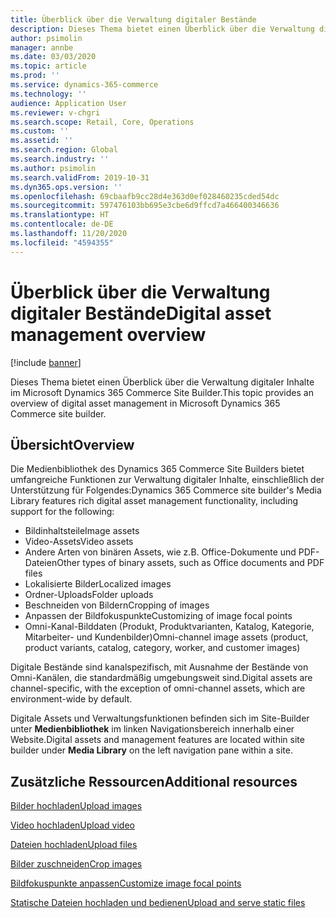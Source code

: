```yaml
---
title: Überblick über die Verwaltung digitaler Bestände
description: Dieses Thema bietet einen Überblick über die Verwaltung digitaler Inhalte im Microsoft Dynamics 365 Commerce Site Builder.
author: psimolin
manager: annbe
ms.date: 03/03/2020
ms.topic: article
ms.prod: ''
ms.service: dynamics-365-commerce
ms.technology: ''
audience: Application User
ms.reviewer: v-chgri
ms.search.scope: Retail, Core, Operations
ms.custom: ''
ms.assetid: ''
ms.search.region: Global
ms.search.industry: ''
ms.author: psimolin
ms.search.validFrom: 2019-10-31
ms.dyn365.ops.version: ''
ms.openlocfilehash: 69cbaafb9cc28d4e363d0ef028460235cded54dc
ms.sourcegitcommit: 597476103bb695e3cbe6d9ffcd7a466400346636
ms.translationtype: HT
ms.contentlocale: de-DE
ms.lasthandoff: 11/20/2020
ms.locfileid: "4594355"
---
```

# <a name="digital-asset-management-overview"></a><span data-ttu-id="7e656-103">Überblick über die Verwaltung digitaler Bestände</span><span class="sxs-lookup"><span data-stu-id="7e656-103">Digital asset management overview</span></span>

[!include [banner](includes/banner.md)]

<span data-ttu-id="7e656-104">Dieses Thema bietet einen Überblick über die Verwaltung digitaler Inhalte im Microsoft Dynamics 365 Commerce Site Builder.</span><span class="sxs-lookup"><span data-stu-id="7e656-104">This topic provides an overview of digital asset management in Microsoft Dynamics 365 Commerce site builder.</span></span>

## <a name="overview"></a><span data-ttu-id="7e656-105">Übersicht</span><span class="sxs-lookup"><span data-stu-id="7e656-105">Overview</span></span>

<span data-ttu-id="7e656-106">Die Medienbibliothek des Dynamics 365 Commerce Site Builders bietet umfangreiche Funktionen zur Verwaltung digitaler Inhalte, einschließlich der Unterstützung für Folgendes:</span><span class="sxs-lookup"><span data-stu-id="7e656-106">Dynamics 365 Commerce site builder's Media Library features rich digital asset management functionality, including support for the following:</span></span>
- <span data-ttu-id="7e656-107">Bildinhaltsteile</span><span class="sxs-lookup"><span data-stu-id="7e656-107">Image assets</span></span>
- <span data-ttu-id="7e656-108">Video-Assets</span><span class="sxs-lookup"><span data-stu-id="7e656-108">Video assets</span></span>
- <span data-ttu-id="7e656-109">Andere Arten von binären Assets, wie z.B. Office-Dokumente und PDF-Dateien</span><span class="sxs-lookup"><span data-stu-id="7e656-109">Other types of binary assets, such as Office documents and PDF files</span></span>
- <span data-ttu-id="7e656-110">Lokalisierte Bilder</span><span class="sxs-lookup"><span data-stu-id="7e656-110">Localized images</span></span>
- <span data-ttu-id="7e656-111">Ordner-Uploads</span><span class="sxs-lookup"><span data-stu-id="7e656-111">Folder uploads</span></span>
- <span data-ttu-id="7e656-112">Beschneiden von Bildern</span><span class="sxs-lookup"><span data-stu-id="7e656-112">Cropping of images</span></span>
- <span data-ttu-id="7e656-113">Anpassen der Bildfokuspunkte</span><span class="sxs-lookup"><span data-stu-id="7e656-113">Customizing of image focal points</span></span>
- <span data-ttu-id="7e656-114">Omni-Kanal-Bilddaten (Produkt, Produktvarianten, Katalog, Kategorie, Mitarbeiter- und Kundenbilder)</span><span class="sxs-lookup"><span data-stu-id="7e656-114">Omni-channel image assets (product, product variants, catalog, category, worker, and customer images)</span></span>

<span data-ttu-id="7e656-115">Digitale Bestände sind kanalspezifisch, mit Ausnahme der Bestände von Omni-Kanälen, die standardmäßig umgebungsweit sind.</span><span class="sxs-lookup"><span data-stu-id="7e656-115">Digital assets are channel-specific, with the exception of omni-channel assets, which are environment-wide by default.</span></span> 

<span data-ttu-id="7e656-116">Digitale Assets und Verwaltungsfunktionen befinden sich im Site-Builder unter **Medienbibliothek** im linken Navigationsbereich innerhalb einer Website.</span><span class="sxs-lookup"><span data-stu-id="7e656-116">Digital assets and management features are located within site builder under **Media Library** on the left navigation pane within a site.</span></span>

## <a name="additional-resources"></a><span data-ttu-id="7e656-117">Zusätzliche Ressourcen</span><span class="sxs-lookup"><span data-stu-id="7e656-117">Additional resources</span></span>

[<span data-ttu-id="7e656-118">Bilder hochladen</span><span class="sxs-lookup"><span data-stu-id="7e656-118">Upload images</span></span>](dam-upload-images.md)

[<span data-ttu-id="7e656-119">Video hochladen</span><span class="sxs-lookup"><span data-stu-id="7e656-119">Upload video</span></span>](dam-upload-video.md)

[<span data-ttu-id="7e656-120">Dateien hochladen</span><span class="sxs-lookup"><span data-stu-id="7e656-120">Upload files</span></span>](dam-upload-files.md)

[<span data-ttu-id="7e656-121">Bilder zuschneiden</span><span class="sxs-lookup"><span data-stu-id="7e656-121">Crop images</span></span>](dam-crop-images.md)

[<span data-ttu-id="7e656-122">Bildfokuspunkte anpassen</span><span class="sxs-lookup"><span data-stu-id="7e656-122">Customize image focal points</span></span>](dam-custom-focal-point.md)

[<span data-ttu-id="7e656-123">Statische Dateien hochladen und bedienen</span><span class="sxs-lookup"><span data-stu-id="7e656-123">Upload and serve static files</span></span>](upload-serve-static-files.md)
